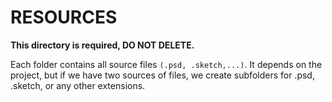 # RESOURCES

**This directory is required, DO NOT DELETE.**

Each folder contains all source files `(.psd, .sketch,...)`. It depends on the project, but if we have two sources of files, we create subfolders for .psd, .sketch, or any other extensions.
